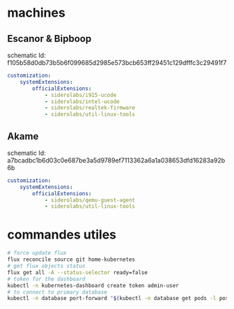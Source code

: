 # machines

## Escanor & Bipboop

schematic Id: f105b58d0db73b5b6f099685d2985e573bcb653ff29451c129dfffc3c29491f7

```yaml
customization:
    systemExtensions:
        officialExtensions:
            - siderolabs/i915-ucode
            - siderolabs/intel-ucode
            - siderolabs/realtek-firmware
            - siderolabs/util-linux-tools
```

## Akame

schematic Id: a7bcadbc1b6d03c0e687be3a5d9789ef7113362a6a1a038653dfd16283a92b6b

```yaml
customization:
    systemExtensions:
        officialExtensions:
            - siderolabs/qemu-guest-agent
            - siderolabs/util-linux-tools
```

# commandes utiles

```bash
# force update flux
flux reconcile source git home-kubernetes
# get flux objects status
flux get all -A --status-selector ready=false
# token for the dashboard
kubectl -n kubernetes-dashboard create token admin-user
# to connect to primary database
kubectl -n database port-forward "$(kubectl -n database get pods -l postgres-operator.crunchydata.com/role=master -o name)" 5432:5432
```
